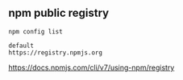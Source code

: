 ## npm public registry
```
npm config list

default
https://registry.npmjs.org
```
https://docs.npmjs.com/cli/v7/using-npm/registry